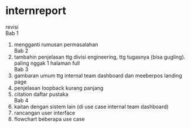 # internreport

revisi </br>
Bab 1 </br>
1. mengganti rumusan permasalahan </br>
Bab 2 </br>
1. tambahin penjelasan ttg divisi engineering, ttg tugasnya (bisa gugling). paling nggak 1 halaman full </br>
Bab 3 </br>
1. gambaran umum ttg internal team dashboard dan meeberpos landing page </br>
2. penjelasan loopback kurang panjang </br>
3. citation daftar pustaka </br>
Bab 4 </br>
1. kaitan dengan sistem lain (di use case internal team dashboard) </br>
2. rancangan user interface </br>
3. flowchart beberapa use case </br>

 